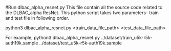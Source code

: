 #Run dlbac_alpha_resnet.py
This file contain all the source code related to the DLBAC_alpha ResNet.
This python script takes two parameters- train and test file in following order.

python3 dlbac_alpha_resnet.py <train_data_file_path> <test_data_file_path>

For example,
python3 dlbac_alpha_resnet.py ../dataset/train_u5k-r5k-auth19k.sample ../dataset/test_u5k-r5k-auth19k.sample 
